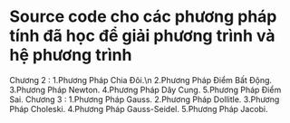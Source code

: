 # Source code cho các phương pháp tính đã học để giải phương trình và hệ phương trình
Chương 2 : 1.Phương Pháp Chia Đôi.\n
           2.Phương Pháp Điểm Bất Động.
           3.Phương Pháp Newton.
           4.Phương Pháp Dây Cung.
           5.Phương Pháp Điểm Sai.
Chương 3 : 1.Phương Pháp Gauss.
           2.Phương Pháp Dollitle.
           3.Phương Pháp Choleski.
           4.Phương Pháp Gauss-Seidel.
           5.Phương Pháp Jacobi.
